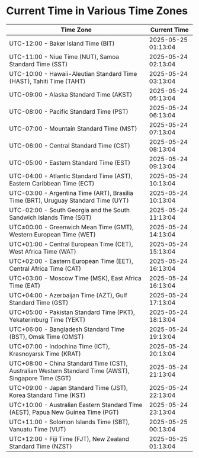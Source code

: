 # Current Time in Various Time Zones

| Time Zone | Current Time |
|-----------|--------------|
| UTC-12:00 - Baker Island Time (BIT) | 2025-05-25 01:13:04 |
| UTC-11:00 - Niue Time (NUT), Samoa Standard Time (SST) | 2025-05-24 02:13:04 |
| UTC-10:00 - Hawaii-Aleutian Standard Time (HAST), Tahiti Time (TAHT) | 2025-05-24 03:13:04 |
| UTC-09:00 - Alaska Standard Time (AKST) | 2025-05-24 05:13:04 |
| UTC-08:00 - Pacific Standard Time (PST) | 2025-05-24 06:13:04 |
| UTC-07:00 - Mountain Standard Time (MST) | 2025-05-24 07:13:04 |
| UTC-06:00 - Central Standard Time (CST) | 2025-05-24 08:13:04 |
| UTC-05:00 - Eastern Standard Time (EST) | 2025-05-24 09:13:04 |
| UTC-04:00 - Atlantic Standard Time (AST), Eastern Caribbean Time (ECT) | 2025-05-24 10:13:04 |
| UTC-03:00 - Argentina Time (ART), Brasília Time (BRT), Uruguay Standard Time (UYT) | 2025-05-24 10:13:04 |
| UTC-02:00 - South Georgia and the South Sandwich Islands Time (SGT) | 2025-05-24 11:13:04 |
| UTC±00:00 - Greenwich Mean Time (GMT), Western European Time (WET) | 2025-05-24 14:13:04 |
| UTC+01:00 - Central European Time (CET), West Africa Time (WAT) | 2025-05-24 15:13:04 |
| UTC+02:00 - Eastern European Time (EET), Central Africa Time (CAT) | 2025-05-24 16:13:04 |
| UTC+03:00 - Moscow Time (MSK), East Africa Time (EAT) | 2025-05-24 16:13:04 |
| UTC+04:00 - Azerbaijan Time (AZT), Gulf Standard Time (GST) | 2025-05-24 17:13:04 |
| UTC+05:00 - Pakistan Standard Time (PKT), Yekaterinburg Time (YEKT) | 2025-05-24 18:13:04 |
| UTC+06:00 - Bangladesh Standard Time (BST), Omsk Time (OMST) | 2025-05-24 19:13:04 |
| UTC+07:00 - Indochina Time (ICT), Krasnoyarsk Time (KRAT) | 2025-05-24 20:13:04 |
| UTC+08:00 - China Standard Time (CST), Australian Western Standard Time (AWST), Singapore Time (SGT) | 2025-05-24 21:13:04 |
| UTC+09:00 - Japan Standard Time (JST), Korea Standard Time (KST) | 2025-05-24 22:13:04 |
| UTC+10:00 - Australian Eastern Standard Time (AEST), Papua New Guinea Time (PGT) | 2025-05-24 23:13:04 |
| UTC+11:00 - Solomon Islands Time (SBT), Vanuatu Time (VUT) | 2025-05-25 00:13:04 |
| UTC+12:00 - Fiji Time (FJT), New Zealand Standard Time (NZST) | 2025-05-25 01:13:04 |
